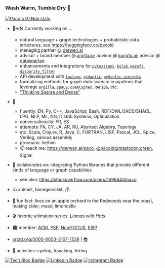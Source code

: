 ### Wash Warm, Tumble Dry 👋

[![Paco's GitHub stats](https://github-readme-stats.vercel.app/api?username=ceteri)](https://github.com/anuraghazra/github-readme-stats)

- 🔭☕🛠️ Currently working on ...
  - natural language + graph technologies + probabilistic data structures, see <https://huggingface.co/pacoid>
  - managing partner @ [derwen.ai](https://derwen.ai/)
  - advisor + board member @ [argilla.io](https://argilla.io); advisor @ [kungfu.ai](https://kungfu.ai); advisor @ [dataspartan](https://www.dataspartan.co.uk/)
  - enhancements and integrations for [`pytextrank`](https://github.com/DerwenAI/pytextrank), [`kglab`](https://github.com/DerwenAI/kglab), [`mkrefs`](https://github.com/DerwenAI/mkrefs), [`disparity_filter`](https://github.com/DerwenAI/disparity_filter/)
  - API development with [`fastapi`](https://fastapi.tiangolo.com/), [`pydantic`](https://docs.pydantic.dev/latest/), [`pydantic-aioredis`](https://github.com/andrewthetechie/pydantic-aioredis)
  - formalizing methods for *graph data science* in pipelines that leverage [`argilla`](https://argilla.io), [`spaCy`](https://spacy.io/), [`openCypher`]([https://kuzudb.com](https://opencypher.org/)), [`RAPIDS`](https://rapids.ai/), etc.
  - ["Thinking Sparse and Dense"](https://derwen.ai/s/5sfp#1)

- 💬
  - fluently: EN, Py, C++, JavaScript, Bash, RDF/OWL/SKOS/SHACL, LPG, NLP, ML, NN, Distrib Systems, Optimization
  - conversationally: FR, ES
  - attempts: FA, CY, JA, AR, RU, Abstract Algebra, Topology
  - etc:  Scala, Clojure, R, Java, C, FORTRAN, LISP, Pascal, JCL, Spice, Verilog, various assembly
  - pronouns: he/him
  - 📫 reach me: <https://derwen.ai/paco>, [@pacoid@mastodon.green](https://mastodon.green/web/@pacoid), Signal

- 🙌 collaborates on: integrating Python libraries that provide different kinds of language or graph capabilities
  - see also: <https://stackoverflow.com/users/1698443/paco>

- 👍 animist, bioregionalist, /|\
- 🌳 fun fact: lives on an apple orchard in the Redwoods near the coast, making cider, mead, limoncello
- 🎬 favorite animation series: [*Llamas with Hats*](https://youtu.be/jJOwdrTA8Gw)
- :cityscape: member: [ACM](https://member.acm.org/~paconathan), [PSF](https://www.python.org/users/pacoid/), [NumFOCUS](https://numfocus.org/), [ESIP](https://www.esipfed.org/)
- [orcid.org/0000-0003-3167-1539](https://orcid.org/0000-0003-3167-1539) | [:books:](https://scholar.google.com/citations?user=Cp5sZHIAAAAJ&hl=en)
- 🚴 activities: cycling, kayaking, hiking

[![Tech Blog Badge](http://img.shields.io/badge/-Tech%20blog-black?style=flat-square&logo=github&link=https://pacoid.medium.com/)](https://pacoid.medium.com/)
[![Linkedin Badge](https://img.shields.io/badge/-LinkedIn-blue?style=flat-square&logo=Linkedin&logoColor=white&link=https://www.linkedin.com/in/ceteri/)](https://www.linkedin.com/in/ceteri/)
[![Instagram Badge](https://img.shields.io/badge/-Instagram-7E4798?style=flat-square&logo=instagram&logoColor=white&link=https://www.instagram.com/pacoid/)](https://www.instagram.com/pacoid/)

